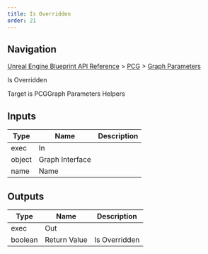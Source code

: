 ```yaml
---
title: Is Overridden
order: 21
---
```

## Navigation

[Unreal Engine Blueprint API Reference](https://dev.epicgames.com/documentation/en-us/unreal-engine/BlueprintAPI) > [PCG](https://dev.epicgames.com/documentation/en-us/unreal-engine/BlueprintAPI/PCG) > [Graph Parameters](https://dev.epicgames.com/documentation/en-us/unreal-engine/BlueprintAPI/PCG/GraphParameters)

Is Overridden

Target is PCGGraph Parameters Helpers

## Inputs

| Type | Name | Description |
| --- | --- | --- |
| exec | In |  |
| object | Graph Interface |  |
| name | Name |  |

## Outputs

| Type | Name | Description |
| --- | --- | --- |
| exec | Out |  |
| boolean | Return Value | Is Overridden |
